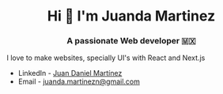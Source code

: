 <h1 align="center">Hi 👋 I'm Juanda Martinez</h1>
<h3 align="center">A passionate Web developer 🇲🇽</h3>

<p>I love to make websites, specially UI's with React and Next.js</p>

- LinkedIn - [Juan Daniel Martínez](https://www.linkedin.com/in/juandadev/)
- Email - [juanda.martinezn@gmail.com](mailto:juanda.martinezn@gmail.com)
